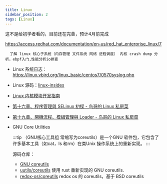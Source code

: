 ```yaml
---
title: Linux
sidebar_position: 2
tags: [Linux]
---
```

这不是给初学者看的，目前还在完善，预计4月前完成

https://access.redhat.com/documentation/en-us/red_hat_enterprise_linux/7

      了解 linux 核心子系统（内存管理 文件系统 网络 进程调度） 内核 crash dump 分析，ebpf入门,性能分析io排查

- Linux 系统日志：https://linux.vbird.org/linux_basic/centos7/0570syslog.php
- Linux 源码：[linux-insides](https://github.com/0xAX/linux-insides)
- [Linux 内核模块开发指南](https://sysprog21.github.io/lkmpg/)
- [第十六章、程序管理與 SELinux 初探 - 鸟哥的 Linux 私房菜](https://linux.vbird.org/linux_basic/centos7/0440processcontrol.php)
- [第十九章、開機流程、模組管理與 Loader - 鸟哥的 Linux 私房菜](https://linux.vbird.org/linux_basic/centos7/0510osloader.php)

- GNU Core Utilities

  :::tip
  （GNU核心工具组 常缩写为coreutils）是一个GNU 软件包，它包含了许多基本工具（如cat，ls 和rm）在类Unix 操作系统上的重新实现。
  :::

  源码仓库：

  + [GNU coreutils](https://github.com/coreutils/coreutils)
  + [uutils/coreutils](https://github.com/uutils/coreutils) 使用 rust 重新实现的 GNU coreutils.
  + [redox-os/coreutils](https://github.com/redox-os/coreutils) redox os 的 coreutils，基于 BSD coreutils